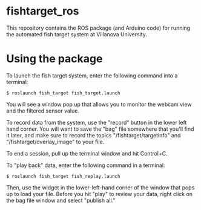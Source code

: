 # fishtarget_ros
This repository contains the ROS package (and Arduino code) for running the automated fish target system at Villanova University.

# Using the package

To launch the fish target system, enter the following command into a terminal:

```$ roslaunch fish_target fish_target.launch```

You will see a window pop up that allows you to monitor the webcam view and the filtered sensor value.

To record data from the system, use the "record" button in the lower left hand corner. You will want to save the "bag" file somewhere that you'll find it later, and make sure to record the topics "/fishtarget/targetinfo" and "/fishtarget/overlay_image" to your file.

To end a session, pull up the terminal window and hit Control+C.

To "play back" data, enter the following command in a terminal:

```$ roslaunch fish_target fish_replay.launch```

Then, use the widget in the lower-left-hand corner of the window that pops up to load your file. Before you hit "play" to review your data, right click on the bag file window and select "publish all."
